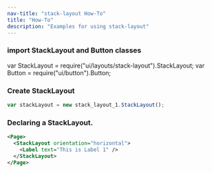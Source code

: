 ```yaml
---
nav-title: "stack-layout How-To"
title: "How-To"
description: "Examples for using stack-layout"
---
```

### import StackLayout and Button classes
var StackLayout = require("ui/layouts/stack-layout").StackLayout;
var Button = require("ui/button").Button;
### Create StackLayout
``` JavaScript        
var stackLayout = new stack_layout_1.StackLayout();
 ```
### Declaring a StackLayout.
``` XML
<Page>
  <StackLayout orientation="horizontal">
    <Label text="This is Label 1" />
  </StackLayout>
</Page>
```
